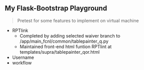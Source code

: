 ## My Flask-Bootstrap Playground 
> Pretest for some features to implement on virtual machine

- RPTlink
  - Completed by adding selected waiver branch to /app/main_fcnl/common/tablepainter_q.py
  - Maintained front-end html funtion RPTlint at templates/supra/tablepainter_qor.html
- Username
- workflow
